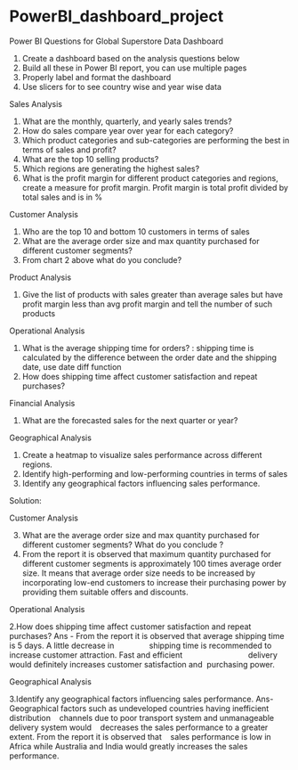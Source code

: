 # PowerBI_dashboard_project
Power BI Questions for Global Superstore Data Dashboard 
1.	Create a dashboard based on the analysis questions below
2.	Build all these in Power BI report, you can use multiple pages
3.	Properly label and format the dashboard
4.	Use slicers for to see country wise and year wise data

Sales Analysis

1.	What are the monthly, quarterly, and yearly sales trends?
2.	How do sales compare year over year for each category?
3.	Which product categories and sub-categories are performing the best in terms of sales and profit?
4.	What are the top 10 selling products?
5.	Which regions are generating the highest sales?
6.	What is the profit margin for different product categories and regions, create a measure for profit margin. Profit margin is total profit divided by total sales and is in %

Customer Analysis

1.	Who are the top 10 and bottom 10 customers in terms of sales
2.	What are the average order size and max quantity purchased for different customer segments?
3.	From chart 2 above what do you conclude?
   
Product Analysis

1.	Give the list of products with sales greater than average sales but have profit margin less than avg profit margin and tell the number of such products
   
Operational Analysis

1.	What is the average shipping time for orders? : shipping time is calculated by the difference between the order date and the shipping date, use date diff function
2.	How does shipping time affect customer satisfaction and repeat purchases?
   
Financial Analysis

1.	What are the forecasted sales for the next quarter or year?
   
Geographical Analysis

1.	Create a heatmap to visualize sales performance across different regions.
2.	Identify high-performing and low-performing countries in terms of sales
3.	Identify any geographical factors influencing sales performance.


Solution:


Customer Analysis

3. What are the average order size and max quantity purchased for different customer segments? What do you conclude ?
3. From the report it is observed that maximum quantity purchased for different customer segments is approximately 100 times average order size.
It means that average order size needs to be increased by incorporating low-end customers to increase their purchasing power by providing them
suitable offers and discounts.
   
Operational Analysis

2.How does shipping time affect customer satisfaction and repeat purchases?
Ans - From the report it is observed that average shipping time is 5 days. A little decrease in               
      shipping time is recommended to increase customer attraction. Fast and efficient                              
      delivery would definitely increases customer satisfaction and  purchasing power.

Geographical Analysis

3.Identify any geographical factors influencing sales performance.
Ans- Geographical factors such as undeveloped countries having inefficient distribution   
     channels due to poor transport system and unmanageable delivery system would    
     decreases the sales performance to a greater extent. From the report it is observed that    
     sales performance is low in Africa while Australia and India would greatly increases the sales performance.
